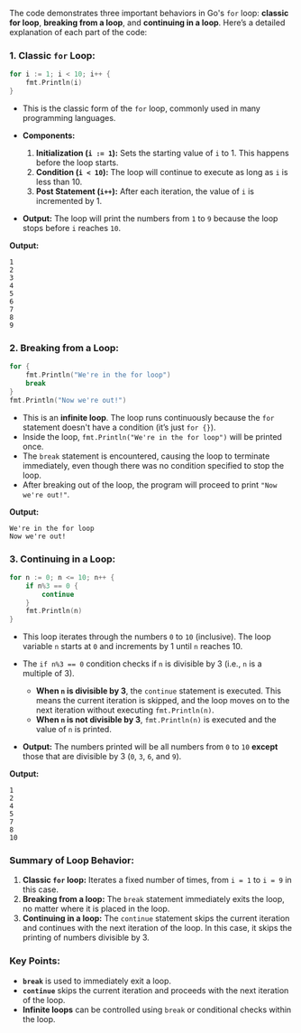 The code demonstrates three important behaviors in Go's `for` loop: **classic for loop**, **breaking from a loop**, and **continuing in a loop**. Here’s a detailed explanation of each part of the code:

### **1. Classic `for` Loop:**
```go
for i := 1; i < 10; i++ {
	fmt.Println(i)
}
```
- This is the classic form of the `for` loop, commonly used in many programming languages.
- **Components:**
  1. **Initialization (`i := 1`):** Sets the starting value of `i` to 1. This happens before the loop starts.
  2. **Condition (`i < 10`):** The loop will continue to execute as long as `i` is less than 10.
  3. **Post Statement (`i++`):** After each iteration, the value of `i` is incremented by 1.
  
- **Output:** The loop will print the numbers from `1` to `9` because the loop stops before `i` reaches `10`.

**Output:**
```
1
2
3
4
5
6
7
8
9
```

### **2. Breaking from a Loop:**
```go
for {
	fmt.Println("We're in the for loop")
	break
}
fmt.Println("Now we're out!")
```
- This is an **infinite loop**. The loop runs continuously because the `for` statement doesn't have a condition (it’s just `for {}`).
- Inside the loop, `fmt.Println("We're in the for loop")` will be printed once.
- The `break` statement is encountered, causing the loop to terminate immediately, even though there was no condition specified to stop the loop.
- After breaking out of the loop, the program will proceed to print `"Now we're out!"`.

**Output:**
```
We're in the for loop
Now we're out!
```

### **3. Continuing in a Loop:**
```go
for n := 0; n <= 10; n++ {
	if n%3 == 0 {
		continue
	}
	fmt.Println(n)
}
```
- This loop iterates through the numbers `0` to `10` (inclusive). The loop variable `n` starts at `0` and increments by 1 until `n` reaches 10.
- The `if n%3 == 0` condition checks if `n` is divisible by 3 (i.e., `n` is a multiple of 3).
  - **When `n` is divisible by 3**, the `continue` statement is executed. This means the current iteration is skipped, and the loop moves on to the next iteration without executing `fmt.Println(n)`.
  - **When `n` is not divisible by 3**, `fmt.Println(n)` is executed and the value of `n` is printed.
  
- **Output:** The numbers printed will be all numbers from `0` to `10` **except** those that are divisible by 3 (`0`, `3`, `6`, and `9`).

**Output:**
```
1
2
4
5
7
8
10
```

### **Summary of Loop Behavior:**
1. **Classic `for` loop:** Iterates a fixed number of times, from `i = 1` to `i = 9` in this case.
2. **Breaking from a loop:** The `break` statement immediately exits the loop, no matter where it is placed in the loop.
3. **Continuing in a loop:** The `continue` statement skips the current iteration and continues with the next iteration of the loop. In this case, it skips the printing of numbers divisible by 3.

### Key Points:
- **`break`** is used to immediately exit a loop.
- **`continue`** skips the current iteration and proceeds with the next iteration of the loop.
- **Infinite loops** can be controlled using `break` or conditional checks within the loop.